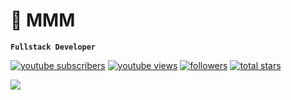 # 👋 **MMM**

**`Fullstack Developer`**

<p align="left">
      <a href="https://www.youtube.com/@mysticelite?sub_confirmation=1">
         <img alt="youtube subscribers" title="Subscribe" src="https://custom-icon-badges.demolab.com/youtube/channel/subscribers/UCRcjFGIFRUjzUiFNG05_kzQ?color=%23E05D44&label=SUBSCRIBE&logo=video&logoColor=white&style=for-the-badge&labelColor=CE4630"/></a> 
      <a href="https://www.youtube.com/@mysticelite/videos">
         <img alt="youtube views" title="YouTube Views" src="https://custom-icon-badges.demolab.com/youtube/channel/views/UCRcjFGIFRUjzUiFNG05_kzQ?color=%23E1AD0E&logo=eye&logoColor=white&style=for-the-badge&labelColor=C79600"/></a> 
      <a href="https://github.com/Ave-devv?tab=followers">
         <img alt="followers" title="Follow me" src="https://custom-icon-badges.demolab.com/github/followers/Ave-devv?color=236ad3&labelColor=1155ba&style=for-the-badge&logo=person-add&label=Follow&logoColor=white"/></a>
      <a href="https://github.com/Ave-devv?tab=repositories&sort=stargazers">
         <img alt="total stars" title="Total stars on GitHub" src="https://custom-icon-badges.demolab.com/github/stars/Ave-devv?color=55960c&style=for-the-badge&labelColor=488207&logo=star"/></a>
</p>
   

<p align="left">
  <a href="https://talysy.netlify.app">
    <img src="https://skillicons.dev/icons?i=apple,azure,codepen,css,discord,bots,discordjs,git,github,html,js,linux,md,mongodb,mysql,nodejs,npm,pnpm,redis,swift,vscode&perline=7" />
  </a>
</p>
 


 
